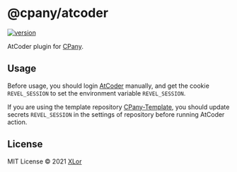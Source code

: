 # @cpany/atcoder

[![version](https://img.shields.io/npm/v/@cpany/atcoder?color=rgb%2850%2C203%2C86%29&label=cpany)](https://www.npmjs.com/package/@cpany/atcoder)

AtCoder plugin for [CPany](https://github.com/yjl9903/CPany).

## Usage

Before usage, you should login [AtCoder](https://atcoder.jp/) manually, and get the cookie `REVEL_SESSION` to set the environment variable `REVEL_SESSION`.

If you are using the template repository [CPany-Template](https://github.com/yjl9903/CPany-Template), you should update secrets `REVEL_SESSION` in the settings of repository before running AtCoder action.

## License

MIT License © 2021 [XLor](https://github.com/yjl9903)
